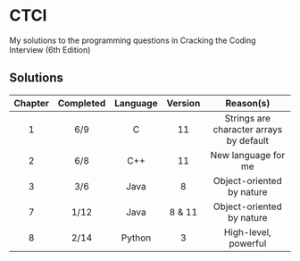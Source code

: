 # CTCI
My solutions to the programming questions in Cracking the Coding Interview (6th Edition) 

## Solutions
| Chapter | Completed | Language | Version |                Reason(s)                |
|:-------:|:---------:|:--------:|:-------:|:---------------------------------------:|
|    1    |    6/9    |  C       |  11     | Strings are character arrays by default |
|    2    |    6/8    |  C++     |  11     | New language for me                     |
|    3    |    3/6    |  Java    |  8      | Object-oriented by nature               |
|    7    |    1/12   |  Java    |  8 & 11 | Object-oriented by nature               |
|    8    |    2/14   |  Python  |  3      | High-level, powerful                    |
